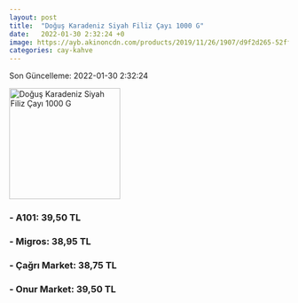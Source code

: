 ```yaml
---
layout: post
title:  "Doğuş Karadeniz Siyah Filiz Çayı 1000 G"
date:   2022-01-30 2:32:24 +0
image: https://ayb.akinoncdn.com/products/2019/11/26/1907/d9f2d265-52ff-46a1-8058-ce6ce1ef0b53_size780x780_quality60_cropCenter.jpg
categories: cay-kahve
---
```


Son Güncelleme: 2022-01-30 2:32:24

<img src="https://ayb.akinoncdn.com/products/2019/11/26/1907/d9f2d265-52ff-46a1-8058-ce6ce1ef0b53_size780x780_quality60_cropCenter.jpg" width="200" alt="Doğuş Karadeniz Siyah Filiz Çayı 1000 G" />


### - A101: 39,50 TL

### - Migros: 38,95 TL

### - Çağrı Market: 38,75 TL

### - Onur Market: 39,50 TL

